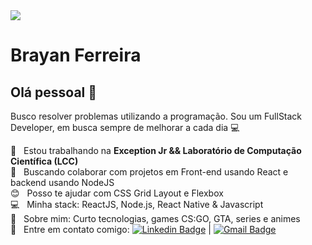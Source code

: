 <img width="auto" src="https://github.com/tgmarinho/tgmarinho/blob/master/banner.png">


# Brayan Ferreira

## Olá pessoal 👋
Busco resolver problemas utilizando a programação.
Sou um FullStack Developer, em busca sempre de melhorar a cada dia :computer:

 :rocket:  &nbsp; Estou trabalhando na **Exception Jr && Laboratório de Computação Científica (LCC)**
 <br/> :black_heart: &nbsp; Buscando colaborar com projetos em Front-end usando React e backend usando NodeJS
 <br/> :blush: &nbsp; Posso te ajudar com CSS Grid Layout e Flexbox
 <br/> :computer: &nbsp; Minha stack: ReactJS, Node.js, React Native & Javascript
 <br/> 💬  &nbsp; Sobre mim: Curto tecnologias, games CS:GO, GTA, series e animes
 <br/> :email: &nbsp; Entre em contato comigo: [![Linkedin Badge](https://img.shields.io/badge/-Brayan_Ferreira-blue?style=flat-square&logo=Linkedin&logoColor=white&link=https://https://www.linkedin.com/in/brayan-amf/)](https://www.linkedin.com/in/brayan-amf/) 
| 
[![Gmail Badge](https://img.shields.io/badge/-brayan.amf@gmail.com-c14438?style=flat-square&logo=Gmail&logoColor=white&link=mailto:brayan.amf@gmail.com)](mailto:brayan.amf@gmail.com)
